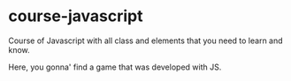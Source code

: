 # course-javascript
Course of Javascript with all class and elements that you need to learn and know. 

Here, you gonna' find a game that was developed with JS.
